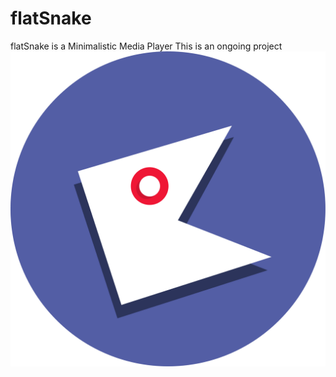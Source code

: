 # flatSnake
flatSnake is a Minimalistic Media Player
This is an ongoing project
![alt text](sneklogo.png "Description goes here")

